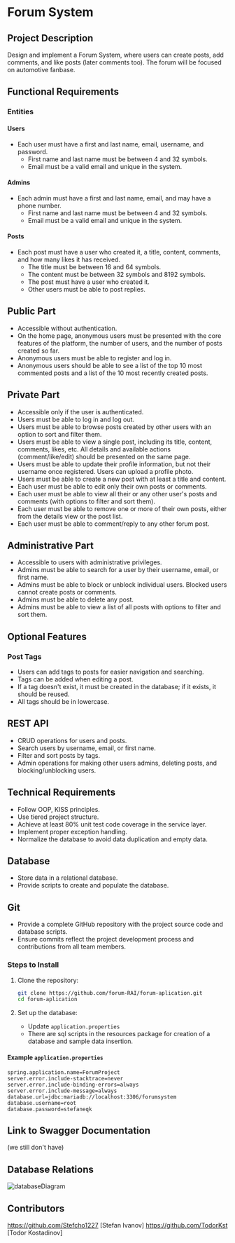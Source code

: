 # Forum System
 
## Project Description
Design and implement a Forum System, where users can create posts, add comments, and like posts (later comments too). The forum will be focused on automotive fanbase.
 
## Functional Requirements
 
### Entities
 
#### Users
- Each user must have a first and last name, email, username, and password.
    - First name and last name must be between 4 and 32 symbols.
    - Email must be a valid email and unique in the system.
 
#### Admins
- Each admin must have a first and last name, email, and may have a phone number.
    - First name and last name must be between 4 and 32 symbols.
    - Email must be a valid email and unique in the system.
 
#### Posts
- Each post must have a user who created it, a title, content, comments, and how many likes it has received.
    - The title must be between 16 and 64 symbols.
    - The content must be between 32 symbols and 8192 symbols.
    - The post must have a user who created it.
    - Other users must be able to post replies.
 
## Public Part
- Accessible without authentication.
- On the home page, anonymous users must be presented with the core features of the platform, the number of users, and the number of posts created so far.
- Anonymous users must be able to register and log in.
- Anonymous users should be able to see a list of the top 10 most commented posts and a list of the 10 most recently created posts.
 
## Private Part
- Accessible only if the user is authenticated.
- Users must be able to log in and log out.
- Users must be able to browse posts created by other users with an option to sort and filter them.
- Users must be able to view a single post, including its title, content, comments, likes, etc. All details and available actions (comment/like/edit) should be presented on the same page.
- Users must be able to update their profile information, but not their username once registered. Users can upload a profile photo.
- Users must be able to create a new post with at least a title and content.
- Each user must be able to edit only their own posts or comments.
- Each user must be able to view all their or any other user's posts and comments (with options to filter and sort them).
- Each user must be able to remove one or more of their own posts, either from the details view or the post list.
- Each user must be able to comment/reply to any other forum post.
 
## Administrative Part
- Accessible to users with administrative privileges.
- Admins must be able to search for a user by their username, email, or first name.
- Admins must be able to block or unblock individual users. Blocked users cannot create posts or comments.
- Admins must be able to delete any post.
- Admins must be able to view a list of all posts with options to filter and sort them.
 
## Optional Features
 
### Post Tags
- Users can add tags to posts for easier navigation and searching.
- Tags can be added when editing a post.
- If a tag doesn't exist, it must be created in the database; if it exists, it should be reused.
- All tags should be in lowercase.
 
## REST API
- CRUD operations for users and posts.
- Search users by username, email, or first name.
- Filter and sort posts by tags.
- Admin operations for making other users admins, deleting posts, and blocking/unblocking users. 
## Technical Requirements
- Follow OOP, KISS principles.
- Use tiered project structure.
- Achieve at least 80% unit test code coverage in the service layer.
- Implement proper exception handling.
- Normalize the database to avoid data duplication and empty data.
 
## Database
- Store data in a relational database.
- Provide scripts to create and populate the database.
 
## Git
- Provide a complete GitHub repository with the project source code and database scripts.
- Ensure commits reflect the project development process and contributions from all team members.
 
 
### Steps to Install
1. Clone the repository:
    ```bash
    git clone https://github.com/forum-RAI/forum-aplication.git
    cd forum-aplication
    ```
 
2. Set up the database:
    - Update `application.properties`
    - There are sql scripts in the resources package for creation of a database and sample data insertion.
 
#### Example `application.properties`
```
spring.application.name=ForumProject
server.error.include-stacktrace=never
server.error.include-binding-errors=always
server.error.include-message=always
database.url=jdbc:mariadb://localhost:3306/forumsystem
database.username=root
database.password=stefaneqk
```
 
## Link to Swagger Documentation
(we still don't have)
 
## Database Relations
![databaseDiagram](https://github.com/user-attachments/assets/7612f1d0-05a4-44fe-9b2a-71016d53d8a0)

 
## Contributors
https://github.com/Stefcho1227 [Stefan Ivanov]
https://github.com/TodorKst [Todor Kostadinov]
